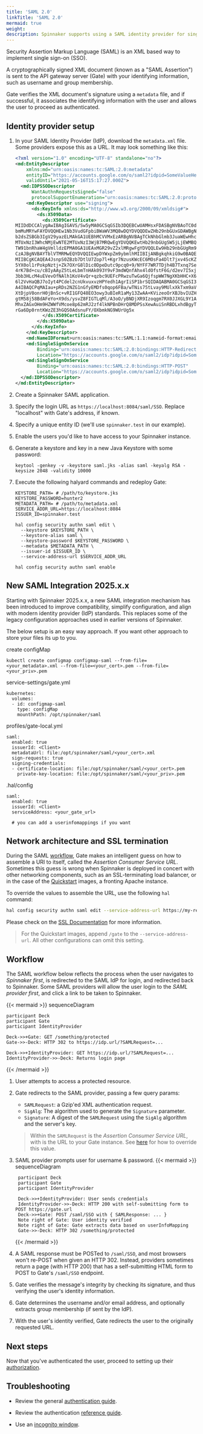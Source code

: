```yaml
---
title: 'SAML 2.0'
linkTitle: 'SAML 2.0'
mermaid: true
weight:
description: Spinnaker supports using a SAML identity provider for single sign-on authentication.
---
```


Security Assertion Markup Language (SAML) is an XML based way to implement single sign-on (SSO). 

A cryptographically signed XML document (known as a "SAML Assertion") is sent to the API gateway server (Gate) with 
your identifying information, such as username and group membership. 

Gate verifies the XML document's signature using a `metadata` file, and if successful, it associates the 
identifying information with the user and allows the user to proceed as authenticated.

## Identity provider setup

1. In your SAML Identity Provider (IdP), download the `metadata.xml` file. Some providers expose this as a URL. It 
may look something like this:
    
    ```xml
    <?xml version="1.0" encoding="UTF-8" standalone="no"?>
    <md:EntityDescriptor 
        xmlns:md="urn:oasis:names:tc:SAML:2.0:metadata"    
        entityID="https://accounts.google.com/o/saml2?idpid=SomeValueHere" 
        validUntil="2021-05-16T15:17:27.000Z">
      <md:IDPSSODescriptor 
          WantAuthnRequestsSigned="false" 
          protocolSupportEnumeration="urn:oasis:names:tc:SAML:2.0:protocol">
        <md:KeyDescriptor use="signing">
          <ds:KeyInfo xmlns:ds="http://www.w3.org/2000/09/xmldsig#">
            <ds:X509Data>
              <ds:X509Certificate>
    MIIDdDCCAlygAwIBAgIGAVS/Sw5yMA0GCSqGSIb3DQEBCwUAMHsxFDASBgNVBAoTC0dvb2dsZSBJ
    bmMuMRYwFAYDVQQHEw1Nb3VudGFpbiBWaWV3MQ8wDQYDVQQDEwZHb29nbGUxGDAWBgNVBAsTD0dv
    b2dsZSBGb3IgV29yazELMAkGA1UEBhMCVVMxEzARBgNVBAgTCkNhbGlmb3JuaWEwHhcNMTYwNTE3
    MTUxNzI3WhcNMjEwNTE2MTUxNzI3WjB7MRQwEgYDVQQKEwtHb29nbGUgSW5jLjEWMBQGA1UEBxMN
    TW91bnRhaW4gVmlldzEPMA0GA1UEAxMGR29vZ2xlMRgwFgYDVQQLEw9Hb29nbGUgRm9yIFdvcmsx
    CzAJBgNVBAYTblVTMRMwEQYDVQQIEwpDYWxpZm9ybmlhMIIBIjANBgkqhkiG9w0BAQEF46OCAQ8A
    MIIBCgKCAQEA4JsnpS0ZBzb7DtlU7Zop7l+Kgr7NzusKWcEC6MOsFa4Dlt7jxv4ScKZ/61M5WKxd
    5YX0ol1rPokpNztj+Zk7OXrG8lDic0DpeDutc9pcq0+9/NYFF7WR7TDjh4B7Txnq7SerSB78fT8d
    4rK7Bd+cu/cBIyAAyZ5tLeLbmTnHAk093Y9vF3mdWQnfAhx4ldOfstF6G/d2ev7I5xjSKzQuH6Ew
    3bb3HLcM4uEVevOfNAlh1KoV4vQr+qzbc9UEFcPRwzuTwGa6QjfspWW7NgXKbHHC+X6a+gqJrke/
    6l2VvHaQBJ7oIyt4PCdel2cnUkvuxvzHPYedh1AgrIiSP1brSQIDAQABMA0GCSqGSI34DQEBCwUA
    A4IBAQCPqMAIau+pRDs2NZG1nGfyEMDfs0qop6FBa/wTNis75tLvay9MUlxXkTxm9aVxgggjEyc6
    XtDjpV0onrH0jBnSc+vRI1GFQ48EO3owy3uBIeR1aMy13ZwAA+KVizeoOrXBJbvIUZHo0yfKRzIu
    gtM58j58BdAFeYo+X9ds/ysvZ8FIGTLqMl/A3oO/yBNDjXR9Izoqgm7RX0JJXGL9Y1AgmEjxyqo9
    MhxZAGxOHm9HZWWfVMcoe8p62mRJ2zf4lkNPBnDHrQ8MDPSsXewAuiSnRBDLxhdBgyThT/KW7Q06
    rGa6Dp0rntKWzZE3hGQS0AdsnuFY/OXbmkNG9WUrUg5x
              </ds:X509Certificate>
            </ds:X509Data>
          </ds:KeyInfo>
        </md:KeyDescriptor>
        <md:NameIDFormat>urn:oasis:names:tc:SAML:1.1:nameid-format:emailAddress</md:NameIDFormat>
        <md:SingleSignOnService 
            Binding="urn:oasis:names:tc:SAML:2.0:bindings:HTTP-Redirect" 
            Location="https://accounts.google.com/o/saml2/idp?idpid=SomeValueHere"/>
        <md:SingleSignOnService 
            Binding="urn:oasis:names:tc:SAML:2.0:bindings:HTTP-POST" 
            Location="https://accounts.google.com/o/saml2/idp?idpid=SomeValueHere"/>
      </md:IDPSSODescriptor>
    </md:EntityDescriptor>
    ```

1. Create a Spinnaker SAML application.
1. Specify the login URL as `https://localhost:8084/saml/SSO`. Replace "localhost" with Gate's address, if known.
1. Specify a unique entity ID (we'll use `spinnaker.test` in our example).
1. Enable the users you'd like to have access to your Spinnaker instance.

1. Generate a keystore and key in a new Java Keystore with some password:
    ```
    keytool -genkey -v -keystore saml.jks -alias saml -keyalg RSA -keysize 2048 -validity 10000
    ```
1. Execute the following halyard commands and redeploy Gate:

    ```
    KEYSTORE_PATH= # /path/to/keystore.jks
    KEYSTORE_PASSWORD=hunter2
    METADATA_PATH= # /path/to/metadata.xml
    SERVICE_ADDR_URL=https://localhost:8084
    ISSUER_ID=spinnaker.test
    
    hal config security authn saml edit \
      --keystore $KEYSTORE_PATH \
      --keystore-alias saml \
      --keystore-password $KEYSTORE_PASSWORD \
      --metadata $METADATA_PATH \
      --issuer-id $ISSUER_ID \
      --service-address-url $SERVICE_ADDR_URL
      
    hal config security authn saml enable
    ```

## New SAML Integration 2025.x.x

Starting with Spinnaker 2025.x.x, a new SAML integration mechanism has been introduced to improve compatibility, simplify configuration, and align with modern identity provider (IdP) standards. This replaces some of the legacy configuration approaches used in earlier versions of Spinnaker.

The below setup is an easy way approach. If you want other approach to store your files its up to you.

create configMap
```
kubectl create configmap configmap-saml --from-file=<your_metadata>.xml --from-file=<your_cert>.pem --from-file=<your_priv>.pem
```

service-settings/gate.yml
```
kubernetes:
  volumes:
  - id: configmap-saml
    type: configMap
    mounthPath: /opt/spinnaker/saml
```

profiles/gate-local.yml
```
saml:
  enabled: true
  issuerId: <Client>
  metadataUrl: file:/opt/spinnaker/saml/<your_cert>.xml
  sign-requests: true
  signing-credentials:
  - certificate-location: file:/opt/spinnaker/saml/<your_cert>.pem
    private-key-location: file:/opt/spinnaker/saml/<your_priv>.pem
```

.hal/config
```
saml:
  enabled: true
  issuerId: <Client>
  serviceAddress: <your_gate_url>

  # you can add a userinfomappings if you want

```

## Network architecture and SSL termination

During the SAML [workflow](/docs/reference/architecture/authz_authn/authentication/#workflow), Gate makes an intelligent 
guess on how to assemble a URI to itself, called the _Assertion Consumer Service URL_. Sometimes this guess is wrong 
when Spinnaker is deployed in concert with other networking components, such as an SSL-terminating load balancer, or 
in the case of the [Quickstart](/docs/setup/quickstart) images, a fronting Apache instance.  

To override the values to assemble the URL, use the following `hal` command:
```bash
hal config security authn saml edit --service-address-url https://my-real-gate-address.com:8084
```

Please check on the [SSL Documentation](/docs/setup/other_config/security/ssl) for more information.

> For the Quickstart images, append `/gate` to the `--service-address-url`. All other configurations
can omit this setting.

## Workflow
The SAML workflow below reflects the process when the user navigates to _Spinnaker first_, is redirected to the SAML 
IdP for login, and redirected back to Spinnaker. Some SAML providers will allow the user login to the _SAML provider 
first_, and click a link to be taken to Spinnaker.


{{< mermaid >}}
    sequenceDiagram
    
    participant Deck
    participant Gate
    participant IdentityProvider
    
    Deck->>+Gate: GET /something/protected
    Gate->>-Deck: HTTP 302 to https://idp.url/?SAMLRequest=...
    
    Deck->>+IdentityProvider: GET https://idp.url/?SAMLRequest=...
    IdentityProvider->>-Deck: Returns login page
{{< /mermaid >}}

1. User attempts to access a protected resource.

1. Gate redirects to the SAML provider, passing a few query params:
    * `SAMLRequest`: a Gzip'ed XML authentication request.
    * `SigAlg`: The algorithm used to generate the `Signature` parameter.
    * `Signature`: A digest of the `SAMLRequest` using the `SigAlg` algorithm and the server's key.

    > Within the `SAMLRequest` is the _Assertion Consumer Service URL_, with is the URL to your Gate instance. See 
    [here](#network-architecture-and-ssl-termination) for how to override this value.
    
1. SAML provider prompts user for username & password.
    {{< mermaid >}}
        sequenceDiagram
        
        participant Deck
        participant Gate
        participant IdentityProvider
        
        Deck->>+IdentityProvider: User sends credentials
        IdentityProvider->>-Deck: HTTP 200 with self-submitting form to POST https://gate.url
        Deck->>+Gate: POST /saml/SSO with { SAMLResponse: ... }
        Note right of Gate: User identity verified
        Note right of Gate: Gate extracts data based on userInfoMapping
        Gate->>-Deck: HTTP 302 /something/protected
    {{< /mermaid >}}

1. A SAML response must be POSTed to `/saml/SSO`, and most browsers won't re-POST when given an HTTP 302. Instead, 
providers sometimes return a page (with HTTP 200) that has a self-submitting HTML form to POST to Gate's `/saml/SSO` 
endpoint.

1. Gate verifies the message's integrity by checking its signature, and thus verifying the user's identity information.

1. Gate determines the username and/or email address, and optionally extracts group membership (if sent by the IdP).

1. With the user's identity verified, Gate redirects the user to the originally requested URL.

## Next steps

Now that you've authenticated the user, proceed to setting up their [authorization](/docs/setup/other_config/security/authorization/).

## Troubleshooting

* Review the general [authentication guide](/docs/setup/other_config/security/authentication).
* Review the authentication [reference guide](/docs/reference/architecture/authz_authn/authentication).

* Use an [incognito window](/docs/setup/other_config/security/authentication#incognito-mode).

